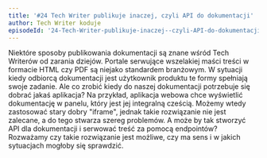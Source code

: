 ```yaml
---
title: '#24 Tech Writer publikuje inaczej, czyli API do dokumentacji'
author: Tech Writer koduje
episodeId: '24-Tech-Writer-publikuje-inaczej--czyli-API-do-dokumentacji-eo4j7f'
---
```


Niektóre sposoby publikowania dokumentacji są znane wśród Tech Writerów od
zarania dziejów. Portale serwujące wszelakiej maści treści w formacie HTML czy
PDF są niejako standardem branżowym. W sytuacji kiedy odbiorcą dokumentacji jest
użytkownik produktu te formy spełniają swoje zadanie. Ale co zrobić kiedy do
naszej dokumentacji potrzebuje się dobrać jakaś aplikacja? Na przykład,
aplikacja webowa chce wyświetlić dokumentację w panelu, który jest jej
integralną cześcią. Możemy wtedy zastosować stary dobry "iframe", jednak takie
rozwiązanie nie jest zalecane, a do tego stwarza szereg problemów. A może by tak
stworzyć API dla dokumentacji i serwować treść za pomocą endpointów? Rozważamy
czy takie rozwiązanie jest możliwe, czy ma sens i w jakich sytuacjach mogłoby
się sprawdzić.
